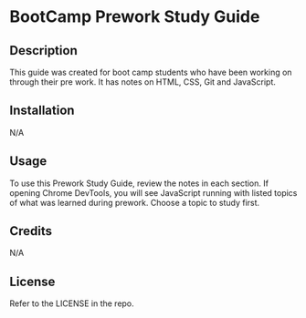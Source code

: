 # BootCamp Prework Study Guide

## Description

This guide was created for boot camp students who have been working on through their pre work. It has notes on HTML, CSS, Git and JavaScript. 

## Installation

N/A

## Usage

To use this Prework Study Guide, review the notes in each section. 
If opening Chrome DevTools, you will see JavaScript running with listed topics of what was learned during prework. Choose a topic to study first.


## Credits

N/A

## License

Refer to the LICENSE in the repo.

